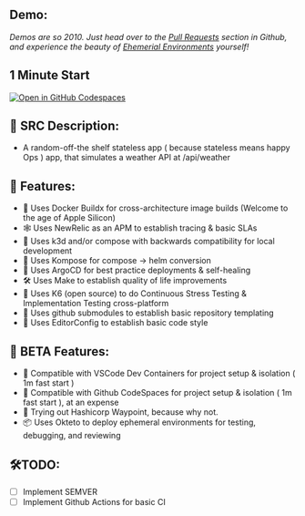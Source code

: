 ## Demo:

_Demos are so 2010. Just head over to the [Pull Requests](https://github.com/nstankov-bg/random-dotnet-crm-poc/pull/2) section in Github, and experience the beauty of [Ehemerial Environments](https://ephemeralenvironments.io/) yourself!_

## 1 Minute Start
[![Open in GitHub Codespaces](https://github.com/codespaces/badge.svg)](https://github.com/codespaces/new?hide_repo_select=true&ref=feature%2Fokteto-showoff&repo=609815328)

## 📜 SRC Description:

-   A random-off-the shelf stateless app ( because stateless means happy Ops ) app, that simulates a weather API at /api/weather

## 🚀 Features:

-   🐳 Uses Docker Buildx for cross-architecture image builds (Welcome to the age of Apple Silicon)
-   🕸️ Uses NewRelic as an APM to establish tracing & basic SLAs
-   🐳 Uses k3d and/or compose with backwards compatibility for local development
-   🚀 Uses Kompose for compose -> helm conversion
-   🚀 Uses ArgoCD for best practice deployments & self-healing
-   🛠️ Uses Make to establish quality of life improvements
-   🐛 Uses K6 (open source) to do Continuous Stress Testing & Implementation Testing cross-platform
-   🔗 Uses github submodules to establish basic repository templating
-   📝 Uses EditorConfig to establish basic code style

## 🧪 BETA Features:

-   🐳 Compatible with VSCode Dev Containers for project setup & isolation ( 1m fast start )
-   🐳 Compatible with Github CodeSpaces for project setup & isolation ( 1m fast start ), at an expense
-   🔭 Trying out Hashicorp Waypoint, because why not.
-   📦 Uses Okteto to deploy ephemeral environments for testing, debugging, and reviewing

## 🛠️TODO:

-   [ ] Implement SEMVER
-   [ ] Implement Github Actions for basic CI
